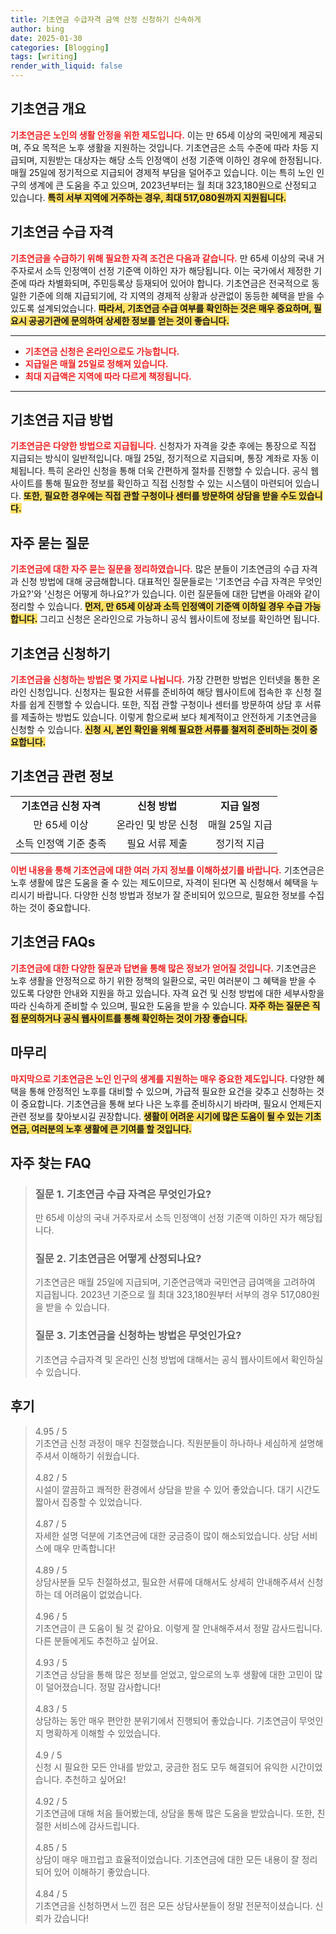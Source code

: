 ```yaml
---
title: 기초연금 수급자격 금액 산정 신청하기 신속하게
author: bing
date: 2025-01-30
categories: [Blogging]
tags: [writing]
render_with_liquid: false
---
```



<h2 id='기초연금 개요'>기초연금 개요</h2>

<p><b><span style="color: #ee2323;">기초연금은 노인의 생활 안정을 위한 제도입니다.</span></b> 이는 만 65세 이상의 국민에게 제공되며, 주요 목적은 노후 생활을 지원하는 것입니다. 기초연금은 소득 수준에 따라 차등 지급되며, 지원받는 대상자는 해당 소득 인정액이 선정 기준액 이하인 경우에 한정됩니다. 매월 25일에 정기적으로 지급되어 경제적 부담을 덜어주고 있습니다. 이는 특히 노인 인구의 생계에 큰 도움을 주고 있으며, 2023년부터는 월 최대 323,180원으로 산정되고 있습니다. <b><span style="background-color: #ffe066;">특히 서부 지역에 거주하는 경우, 최대 517,080원까지 지원됩니다.</span></b></p>

<h2 id='기초연금 수급 자격'>기초연금 수급 자격</h2>

<p><b><span style="color: #ee2323;">기초연금을 수급하기 위해 필요한 자격 조건은 다음과 같습니다.</span></b> 만 65세 이상의 국내 거주자로서 소득 인정액이 선정 기준액 이하인 자가 해당됩니다. 이는 국가에서 제정한 기준에 따라 차별화되며, 주민등록상 등재되어 있어야 합니다. 기초연금은 전국적으로 동일한 기준에 의해 지급되기에, 각 지역의 경제적 상황과 상관없이 동등한 혜택을 받을 수 있도록 설계되었습니다. <b><span style="background-color: #ffe066;">따라서, 기초연금 수급 여부를 확인하는 것은 매우 중요하며, 필요시 공공기관에 문의하여 상세한 정보를 얻는 것이 좋습니다.</span></b></p>

<hr />

<ul>
    <li><b><span style="color: #ee2323;">기초연금 신청은 온라인으로도 가능합니다.</span></b></li>
    <li><b><span style="color: #ee2323;">지급일은 매월 25일로 정해져 있습니다.</span></b></li>
    <li><b><span style="color: #ee2323;">최대 지급액은 지역에 따라 다르게 책정됩니다.</span></b></li>
</ul>

<hr />

<h2 id='기초연금 지급 방법'>기초연금 지급 방법</h2>

<p><b><span style="color: #ee2323;">기초연금은 다양한 방법으로 지급됩니다.</span></b> 신청자가 자격을 갖춘 후에는 통장으로 직접 지급되는 방식이 일반적입니다. 매월 25일, 정기적으로 지급되며, 통장 계좌로 자동 이체됩니다. 특히 온라인 신청을 통해 더욱 간편하게 절차를 진행할 수 있습니다. 공식 웹사이트를 통해 필요한 정보를 확인하고 직접 신청할 수 있는 시스템이 마련되어 있습니다. <b><span style="background-color: #ffe066;">또한, 필요한 경우에는 직접 관할 구청이나 센터를 방문하여 상담을 받을 수도 있습니다.</span></b></p>

<h2 id='자주 묻는 질문'>자주 묻는 질문</h2>

<p><b><span style="color: #ee2323;">기초연금에 대한 자주 묻는 질문을 정리하였습니다.</span></b> 많은 분들이 기초연금의 수급 자격과 신청 방법에 대해 궁금해합니다. 대표적인 질문들로는 '기초연금 수급 자격은 무엇인가요?'와 '신청은 어떻게 하나요?'가 있습니다. 이런 질문들에 대한 답변을 아래와 같이 정리할 수 있습니다. <b><span style="background-color: #ffe066;">먼저, 만 65세 이상과 소득 인정액이 기준액 이하일 경우 수급 가능합니다.</span></b> 그리고 신청은 온라인으로 가능하니 공식 웹사이트에 정보를 확인하면 됩니다.</p>

<h2 id='기초연금 신청하기'>기초연금 신청하기</h2>

<p><b><span style="color: #ee2323;">기초연금을 신청하는 방법은 몇 가지로 나뉩니다.</span></b> 가장 간편한 방법은 인터넷을 통한 온라인 신청입니다. 신청자는 필요한 서류를 준비하여 해당 웹사이트에 접속한 후 신청 절차를 쉽게 진행할 수 있습니다. 또한, 직접 관할 구청이나 센터를 방문하여 상담 후 서류를 제출하는 방법도 있습니다. 이렇게 함으로써 보다 체계적이고 안전하게 기초연금을 신청할 수 있습니다. <b><span style="background-color: #ffe066;">신청 시, 본인 확인을 위해 필요한 서류를 철저히 준비하는 것이 중요합니다.</span></b></p>

<h2 id='기초연금 관련 정보'>기초연금 관련 정보</h2>

<table>
    <tr>
        <td style="text-align: center; height: 17px;"><b>기초연금 신청 자격</b></td>
        <td style="text-align: center; height: 17px;"><b>신청 방법</b></td>
        <td style="text-align: center; height: 17px;"><b>지급 일정</b></td>
    </tr>
    <tr>
        <td style="text-align: center; height: 17px;">만 65세 이상</td>
        <td style="text-align: center; height: 17px;">온라인 및 방문 신청</td>
        <td style="text-align: center; height: 17px;">매월 25일 지급</td>
    </tr>
    <tr>
        <td style="text-align: center; height: 17px;">소득 인정액 기준 충족</td>
        <td style="text-align: center; height: 17px;">필요 서류 제출</td>
        <td style="text-align: center; height: 17px;">정기적 지급</td>
    </tr>
</table>

<p><b><span style="color: #ee2323;">이번 내용을 통해 기초연금에 대한 여러 가지 정보를 이해하셨기를 바랍니다.</span></b> 기초연금은 노후 생활에 많은 도움을 줄 수 있는 제도이므로, 자격이 된다면 꼭 신청해서 혜택을 누리시기 바랍니다. 다양한 신청 방법과 정보가 잘 준비되어 있으므로, 필요한 정보를 수집하는 것이 중요합니다.</p>

<h2 id='기초연금 FAQs'>기초연금 FAQs</h2>

<p><b><span style="color: #ee2323;">기초연금에 대한 다양한 질문과 답변을 통해 많은 정보가 얻어질 것입니다.</span></b> 기초연금은 노후 생활을 안정적으로 하기 위한 정책의 일환으로, 국민 여러분이 그 혜택을 받을 수 있도록 다양한 안내와 지원을 하고 있습니다. 자격 요건 및 신청 방법에 대한 세부사항을 따라 신속하게 준비할 수 있으며, 필요한 도움을 받을 수 있습니다. <b><span style="background-color: #ffe066;">자주 하는 질문은 직접 문의하거나 공식 웹사이트를 통해 확인하는 것이 가장 좋습니다.</span></b></p>

<h2 id='마무리'>마무리</h2>

<p><b><span style="color: #ee2323;">마지막으로 기초연금은 노인 인구의 생계를 지원하는 매우 중요한 제도입니다.</span></b> 다양한 혜택을 통해 안정적인 노후를 대비할 수 있으며, 가급적 필요한 요건을 갖추고 신청하는 것이 중요합니다. 기초연금을 통해 보다 나은 노후를 준비하시기 바라며, 필요시 언제든지 관련 정보를 찾아보시길 권장합니다. <b><span style="background-color: #ffe066;">생활이 어려운 시기에 많은 도움이 될 수 있는 기초연금, 여러분의 노후 생활에 큰 기여를 할 것입니다.</span></b></p>


<h2 id='자주_찾는_FAQ'>자주 찾는 FAQ</h2>
<div itemscope="" itemtype="https://schema.org/FAQPage"> 
<blockquote> 
<div itemscope="" itemprop="mainEntity" itemtype="https://schema.org/Question"> 
<h3 itemprop="name">질문 1. 기초연금 수급 자격은 무엇인가요?</h3> 
<div itemscope="" itemprop="acceptedAnswer" itemtype="https://schema.org/Answer"> 
<span itemprop="text"> 
<p>만 65세 이상의 국내 거주자로서 소득 인정액이 선정 기준액 이하인 자가 해당됩니다.</p> </span> 
</div> 
</div> 

<div itemscope="" itemprop="mainEntity" itemtype="https://schema.org/Question"> 
<h3 itemprop="name">질문 2. 기초연금은 어떻게 산정되나요?</h3> 
<div itemscope="" itemprop="acceptedAnswer" itemtype="https://schema.org/Answer"> 
<span itemprop="text"> 
<p>기초연금은 매월 25일에 지급되며, 기준연금액과 국민연금 급여액을 고려하여 지급됩니다. 2023년 기준으로 월 최대 323,180원부터 서부의 경우 517,080원을 받을 수 있습니다.</p> </span> 
</div> 
</div> 

<div itemscope="" itemprop="mainEntity" itemtype="https://schema.org/Question"> 
<h3 itemprop="name">질문 3. 기초연금을 신청하는 방법은 무엇인가요?</h3> 
<div itemscope="" itemprop="acceptedAnswer" itemtype="https://schema.org/Answer"> 
<span itemprop="text"> 
<p>기초연금 수급자격 및 온라인 신청 방법에 대해서는 공식 웹사이트에서 확인하실 수 있습니다.</p> </span> 
</div> 
</div> 
</blockquote> 
</div>
<h2 id='후기'>후기</h2>
<div itemscope itemtype="https://schema.org/Product">
  <blockquote>
  <div itemprop="review" itemscope itemtype="https://schema.org/Review">
      <div itemprop="reviewRating" itemscope itemtype="https://schema.org/Rating"> <span itemprop="ratingValue">4.95</span> / <span itemprop="bestRating">5</span> </div>
      <span itemprop="reviewBody">기초연금 신청 과정이 매우 친절했습니다. 직원분들이 하나하나 세심하게 설명해주셔서 이해하기 쉬웠습니다.</span>
  </div>
  <br>
  <div itemprop="review" itemscope itemtype="https://schema.org/Review">
      <div itemprop="reviewRating" itemscope itemtype="https://schema.org/Rating"> <span itemprop="ratingValue">4.82</span> / <span itemprop="bestRating">5</span> </div>
      <span itemprop="reviewBody">시설이 깔끔하고 쾌적한 환경에서 상담을 받을 수 있어 좋았습니다. 대기 시간도 짧아서 집중할 수 있었습니다.</span>
  </div>
  <br>
  <div itemprop="review" itemscope itemtype="https://schema.org/Review">
      <div itemprop="reviewRating" itemscope itemtype="https://schema.org/Rating"> <span itemprop="ratingValue">4.87</span> / <span itemprop="bestRating">5</span> </div>
      <span itemprop="reviewBody">자세한 설명 덕분에 기초연금에 대한 궁금증이 많이 해소되었습니다. 상담 서비스에 매우 만족합니다!</span>
  </div>
  <br>
  <div itemprop="review" itemscope itemtype="https://schema.org/Review">
      <div itemprop="reviewRating" itemscope itemtype="https://schema.org/Rating"> <span itemprop="ratingValue">4.89</span> / <span itemprop="bestRating">5</span> </div>
      <span itemprop="reviewBody">상담사분들 모두 친절하셨고, 필요한 서류에 대해서도 상세히 안내해주셔서 신청하는 데 어려움이 없었습니다.</span>
  </div>
  <br>
  <div itemprop="review" itemscope itemtype="https://schema.org/Review">
      <div itemprop="reviewRating" itemscope itemtype="https://schema.org/Rating"> <span itemprop="ratingValue">4.96</span> / <span itemprop="bestRating">5</span> </div>
      <span itemprop="reviewBody">기초연금이 큰 도움이 될 것 같아요. 이렇게 잘 안내해주셔서 정말 감사드립니다. 다른 분들에게도 추천하고 싶어요.</span>
  </div>
  <br>
  <div itemprop="review" itemscope itemtype="https://schema.org/Review">
      <div itemprop="reviewRating" itemscope itemtype="https://schema.org/Rating"> <span itemprop="ratingValue">4.93</span> / <span itemprop="bestRating">5</span> </div>
      <span itemprop="reviewBody">기초연금 상담을 통해 많은 정보를 얻었고, 앞으로의 노후 생활에 대한 고민이 많이 덜어졌습니다. 정말 감사합니다!</span>
  </div>
  <br>
  <div itemprop="review" itemscope itemtype="https://schema.org/Review">
      <div itemprop="reviewRating" itemscope itemtype="https://schema.org/Rating"> <span itemprop="ratingValue">4.83</span> / <span itemprop="bestRating">5</span> </div>
      <span itemprop="reviewBody">상담하는 동안 매우 편안한 분위기에서 진행되어 좋았습니다. 기초연금이 무엇인지 명확하게 이해할 수 있었습니다.</span>
  </div>
  <br>
  <div itemprop="review" itemscope itemtype="https://schema.org/Review">
      <div itemprop="reviewRating" itemscope itemtype="https://schema.org/Rating"> <span itemprop="ratingValue">4.9</span> / <span itemprop="bestRating">5</span> </div>
      <span itemprop="reviewBody">신청 시 필요한 모든 안내를 받았고, 궁금한 점도 모두 해결되어 유익한 시간이었습니다. 추천하고 싶어요!</span>
  </div>
  <br>
  <div itemprop="review" itemscope itemtype="https://schema.org/Review">
      <div itemprop="reviewRating" itemscope itemtype="https://schema.org/Rating"> <span itemprop="ratingValue">4.92</span> / <span itemprop="bestRating">5</span> </div>
      <span itemprop="reviewBody">기초연금에 대해 처음 들어봤는데, 상담을 통해 많은 도움을 받았습니다. 또한, 친절한 서비스에 감사드립니다.</span>
  </div>
  <br>
  <div itemprop="review" itemscope itemtype="https://schema.org/Review">
      <div itemprop="reviewRating" itemscope itemtype="https://schema.org/Rating"> <span itemprop="ratingValue">4.85</span> / <span itemprop="bestRating">5</span> </div>
      <span itemprop="reviewBody">상담이 매우 매끄럽고 효율적이었습니다. 기초연금에 대한 모든 내용이 잘 정리되어 있어 이해하기 좋았습니다.</span>
  </div>
  <br>
  <div itemprop="review" itemscope itemtype="https://schema.org/Review">
      <div itemprop="reviewRating" itemscope itemtype="https://schema.org/Rating"> <span itemprop="ratingValue">4.84</span> / <span itemprop="bestRating">5</span> </div>
      <span itemprop="reviewBody">기초연금을 신청하면서 느낀 점은 모든 상담사분들이 정말 전문적이셨습니다. 신뢰가 갔습니다!</span>
  </div>
  </blockquote>
</div>
